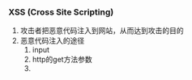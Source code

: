 <!--
 * @description: 
 * @author: xiangrong.liu
 * @Date: 2020-06-22 15:06:34
 * @LastEditors: xiangrong.liu
 * @LastEditTime: 2020-06-22 15:22:04
--> 
### XSS (Cross Site Scripting)
1. 攻击者把恶意代码注入到网站，从而达到攻击的目的
2. 恶意代码注入的途径
   1. input
   2. http的get方法参数
   3. 